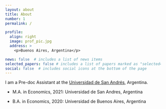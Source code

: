 ```yaml
---
layout: about
title: About
number: 1
permalink: /

profile:
  align: right
  image: prof_pic.jpg
  address: >
    <p>Buenos Aires, Argentina</p>

news: false  # includes a list of news items
selected_papers: false # includes a list of papers marked as "selected={true}"
social: false  # includes social icons at the bottom of the page
---
```


I am a Pre-doc Assistant at the [Universidad de San Andrés](https://udesa.edu.ar/departamento-de-economia), Argentina. 


* M.A. in Economics, 2021: Universidad de San Andres, Argentina

* B.A. in Economics, 2020: Universidad de Buenos Aires, Argentina

